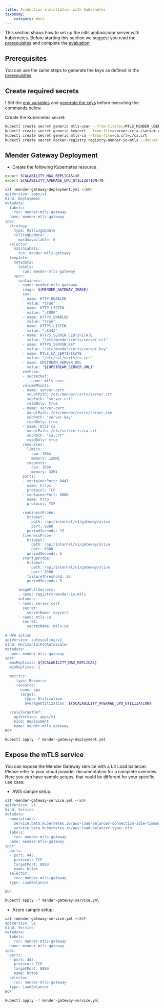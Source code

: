 ```yaml
---
title: Production installation with Kubernetes
taxonomy:
    category: docs
---
```




This section shows how to set up the mtls ambassador server with kubernetes.
Before starting this section we suggest you read the [prerequisites](../01.Keys-and-certificates/docs.md) and complete the [evaluation](../02.Evaluation-with-docker-compose/docs.md).


## Prerequisites

You can use the same steps to generate the keys as defined in the [prerequisites](../01.Keys-and-certificates/docs.md).


## Create required secrets

! Set the [env variables](../01.Keys-and-certificates/docs.md#environment-variables) and [generate the keys](../01.Keys-and-certificates/docs.md#generating-the-keys) before executing the commands below.

Create the Kubernetes secret:

```bash
kubectl create secret generic mtls-user --from-literal=MTLS_MENDER_USERNAME=${MENDER_USERNAME} --from-literal=MTLS_MENDER_PASSWORD=${MENDER_PASSWORD}
kubectl create secret generic keycert --from-file=server.crt=./server.crt --from-file=server.key=./server.key
kubectl create secret generic mtls-ca --from-file=ca.crt=./ca.crt
kubectl create secret docker-registry registry-mender-io-mtls --docker-server=${DOCKER_REGISTRY_URL} --docker-username=${DOCKER_REGISTRY_USERNAME} --docker-password=${DOCKER_REGISTRY_PASSWORD}
```


## Mender Gateway Deployment
* Create the following Kubernetes resource:

```bash
export SCALABILITY_MAX_REPLICAS=10
export SCALABILITY_AVERAGE_CPU_UTILIZATION=70

cat >mender-gateway-deployment.yml <<EOF
apiVersion: apps/v1
kind: Deployment
metadata:
  labels:
    run: mender-mtls-gateway
  name: mender-mtls-gateway
spec:
  strategy:
    type: RollingUpdate
    rollingUpdate:
      maxUnavailable: 0
  selector:
    matchLabels:
      run: mender-mtls-gateway
  template:
    metadata:
      labels:
        run: mender-mtls-gateway
    spec:
      containers:
      - name: mender-mtls-gateway
        image: ${MENDER_GATEWAY_IMAGE}
        env:
        - name: HTTP_ENABLED
          value: "true"
        - name: HTTP_LISTEN
          value: ":8080"
        - name: HTTPS_ENABLED
          value: "true"
        - name: HTTPS_LISTEN
          value: ":8443"
        - name: HTTPS_SERVER_CERTIFICATE
          value: "/etc/mender/certs/server.crt"
        - name: HTTPS_SERVER_KEY
          value: "/etc/mender/certs/server.key"
        - name: MTLS_CA_CERTIFICATE
          value: "/etc/ssl/certs/ca.crt"
        - name: UPSTREAM_SERVER_URL
          value: "${UPSTREAM_SERVER_URL}"
        envFrom:
        - secretRef:
            name: mtls-user
        volumeMounts:
        - name: server-cert
          mountPath: /etc/mender/certs/server.crt
          subPath: "server.crt"
          readOnly: true
        - name: server-cert
          mountPath: /etc/mender/certs/server.key
          subPath: "server.key"
          readOnly: true
        - name: mtls-ca
          mountPath: /etc/ssl/certs/ca.crt
          subPath: "ca.crt"
          readOnly: true
        resources:
          limits:
            cpu: 200m
            memory: 128Mi
          requests:
            cpu: 100m
            memory: 32Mi
        ports:
        - containerPort: 8443
          name: https
          protocol: TCP
        - containerPort: 8080
          name: http
          protocol: TCP

        readinessProbe:
          httpGet:
            path: /api/internal/v1/gateway/alive
            port: 8080
          periodSeconds: 15
        livenessProbe:
          httpGet:
            path: /api/internal/v1/gateway/alive
            port: 8080
          periodSeconds: 5
        startupProbe:
          httpGet:
            path: /api/internal/v1/gateway/alive
            port: 8080
          failureThreshold: 36
          periodSeconds: 5

      imagePullSecrets:
      - name: registry-mender-io-mtls
      volumes:
      - name: server-cert
        secret:
          secretName: keycert
      - name: mtls-ca
        secret:
          secretName: mtls-ca
---
# HPA option
apiVersion: autoscaling/v2
kind: HorizontalPodAutoscaler
metadata:
  name: mender-mtls-gateway
spec:
  maxReplicas: ${SCALABILITY_MAX_REPLICAS}
  minReplicas: 1

  metrics:
   - type: Resource
     resource:
       name: cpu
       target:
         type: Utilization
         averageUtilization: ${SCALABILITY_AVERAGE_CPU_UTILIZATION}

  scaleTargetRef:
    apiVersion: apps/v1
    kind: Deployment
    name: mender-mtls-gateway
EOF

kubectl apply -f mender-gateway-deployment.yml
```


## Expose the mTLS service
You can expose the Mender Gateway service with a L4 Load balancer.
Please refer to your cloud provider documentation for a complete overview.
Here you can have sample setups, that could be different for your specific use case:

* AWS sample setup:

```bash
cat >mender-gateway-service.yml <<EOF
apiVersion: v1
kind: Service
metadata:
  annotations:
    service.beta.kubernetes.io/aws-load-balancer-connection-idle-timeout: "600"
    service.beta.kubernetes.io/aws-load-balancer-type: nlb
  labels:
    run: mender-mtls-gateway
  name: mender-mtls-gateway
spec:
  ports:
  - port: 443
    protocol: TCP
    targetPort: 8080
    name: https
  selector:
    run: mender-mtls-gateway
  type: LoadBalancer

EOF

kubectl apply -f mender-gateway-service.yml
```

* Azure sample setup:

```bash
cat >mender-gateway-service.yml <<EOF
apiVersion: v1
kind: Service
metadata:
  labels:
    run: mender-mtls-gateway
  name: mender-mtls-gateway
spec:
  ports:
  - port: 443
    protocol: TCP
    targetPort: 8080
    name: https
  selector:
    run: mender-mtls-gateway
  type: LoadBalancer
EOF

kubectl apply -f mender-gateway-service.yml
```
